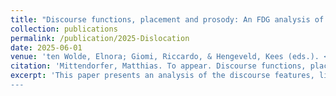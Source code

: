 ```yaml
---
title: "Discourse functions, placement and prosody: An FDG analysis of left- and right-dislocation in British English"
collection: publications
permalink: /publication/2025-Dislocation
date: 2025-06-01
venue: 'ten Wolde, Elnora; Giomi, Riccardo, & Hengeveld, Kees (eds.). <i>Linearization in Functional Discourse Grammar</i>. Berlin: De Gruyter.'
citation: 'Mittendorfer, Matthias. To appear. Discourse functions, placement and prosody: An FDG analysis of left- and right-dislocation in British English. In ten Wolde, Elnora; Giomi, Riccardo, & Hengeveld, Kees (eds.). <i>Linearization in Functional Discourse Grammar</i>. Berlin: De Gruyter.'
excerpt: 'This paper presents an analysis of the discourse features, linearisation and prosody of left and right dislocated elements in spoken British English. Using data from the British component of the International Corpus of English, the relevance of the notion of Topic in the analysis of dislocation is rejected. The paper argues instead for the recognition of the dual relation of the dislocated item to the discourse ontext (discourse-orientation) and the host clause (host-orientation). Moreover, it is shown that the placement and prosody of extra-clausal constituents is sensitive to the principle of task urgency. These facts are then analysed in the framework of Functional Discourse Grammar. It is argued that for left dislocations and Afterthoughts, the communicative urgency is reflected in their status as Subsidiary Discourse Acts at the IL with the two rhetorical functions prelude and extension and their subsequent placement in pre- and post-sentential position, respectively. Finally, right dislocations are assumed to only possess Subact status at the IL. Since they are communicatively less urgent, they receive the Background function, which accounts for their placement in post-clausal position and their prosodic deaccentuation.
---
```



